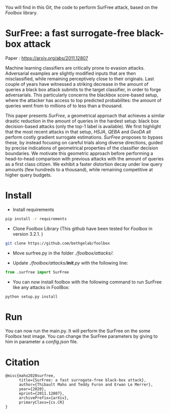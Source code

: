 You will find in this Git, the code to perform SurFree attack, based on the *Foolbox* library.

# SurFree: a fast surrogate-free black-box attack

Paper : https://arxiv.org/abs/2011.12807 

Machine learning classifiers are critically prone to evasion attacks. Adversarial examples are slightly modified inputs that are then misclassified, while remaining perceptively close to their originals. Last couple of years have witnessed a striking decrease in the amount of queries a black box attack submits to the target classifier, in order to forge adversarials. This particularly concerns the blackbox score-based setup, where the attacker has access to top predicted probabilites: the amount of queries went from to millions of to less than a thousand. 

This paper presents *SurFree*, a geometrical approach that achieves a similar drastic reduction in the amount of queries in the hardest setup: black box decision-based attacks (only the top-1 label is available). We first highlight that the most recent attacks in that setup, *HSJA*, *QEBA* and *GeoDA* all perform costly gradient surrogate estimations. *SurFree* proposes to bypass these, by instead focusing on careful trials along diverse directions, guided by precise indications of geometrical properties of the classifier decision boundaries. We motivate this geometric approach before performing a head-to-head comparison with previous attacks with the amount of queries as a first class citizen. We exhibit a faster distortion decay under low query amounts (few hundreds to a thousand), while remaining competitive at higher query budgets.


# Install

* Install requirements

```bash
pip install -r requirements
```

* Clone Foolbox Library (This github have been tested for *Foolbox* in version 3.2.1. )

```bash
git clone https://github.com/bethgelab/foolbox
```

* Move surfree.py in the folder *./foolbox/attacks/*:

* Update *./foolbox/attacks/__init__.py* with the following line:

```python
from .surfree import SurFree
```

* You can now install foolbox with the following command to run SurFree like any attacks in FoolBox:
```bash
python setup.py install
```


# Run

You can now run the main.py. It will perform the SurFree on the some Foolbox test image.
You can change the SurFree parameters by giving to him in parameter a *config.json* file.

# Citation

```
@misc{maho2020surfree,
      title={SurFree: a fast surrogate-free black-box attack}, 
      author={Thibault Maho and Teddy Furon and Erwan Le Merrer},
      year={2020},
      eprint={2011.12807},
      archivePrefix={arXiv},
      primaryClass={cs.CR}
}
```